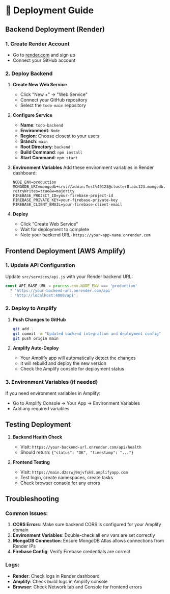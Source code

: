 # 🚀 Deployment Guide

## Backend Deployment (Render)

### 1. Create Render Account
- Go to [render.com](https://render.com) and sign up
- Connect your GitHub account

### 2. Deploy Backend
1. **Create New Web Service**
   - Click "New +" → "Web Service"
   - Connect your GitHub repository
   - Select the `todo-main` repository

2. **Configure Service**
   - **Name**: `todo-backend`
   - **Environment**: `Node`
   - **Region**: Choose closest to your users
   - **Branch**: `main`
   - **Root Directory**: `backend`
   - **Build Command**: `npm install`
   - **Start Command**: `npm start`

3. **Environment Variables**
   Add these environment variables in Render dashboard:
   ```
   NODE_ENV=production
   MONGODB_URI=mongodb+srv://admin:Test%40123@cluster0.abc123.mongodb.net/todoapp?retryWrites=true&w=majority
   FIREBASE_PROJECT_ID=your-firebase-project-id
   FIREBASE_PRIVATE_KEY=your-firebase-private-key
   FIREBASE_CLIENT_EMAIL=your-firebase-client-email
   ```

4. **Deploy**
   - Click "Create Web Service"
   - Wait for deployment to complete
   - Note your backend URL: `https://your-app-name.onrender.com`

## Frontend Deployment (AWS Amplify)

### 1. Update API Configuration
Update `src/services/api.js` with your Render backend URL:

```javascript
const API_BASE_URL = process.env.NODE_ENV === 'production' 
  ? 'https://your-backend-url.onrender.com/api'
  : 'http://localhost:4000/api';
```

### 2. Deploy to Amplify
1. **Push Changes to GitHub**
   ```bash
   git add .
   git commit -m "Updated backend integration and deployment config"
   git push origin main
   ```

2. **Amplify Auto-Deploy**
   - Your Amplify app will automatically detect the changes
   - It will rebuild and deploy the new version
   - Check the Amplify console for deployment status

### 3. Environment Variables (if needed)
If you need environment variables in Amplify:
- Go to Amplify Console → Your App → Environment Variables
- Add any required variables

## Testing Deployment

1. **Backend Health Check**
   - Visit: `https://your-backend-url.onrender.com/api/health`
   - Should return: `{"status": "OK", "timestamp": "..."}`

2. **Frontend Testing**
   - Visit: `https://main.d2srwj9mjvfxk8.amplifyapp.com`
   - Test login, create namespaces, create tasks
   - Check browser console for any errors

## Troubleshooting

### Common Issues:
1. **CORS Errors**: Make sure backend CORS is configured for your Amplify domain
2. **Environment Variables**: Double-check all env vars are set correctly
3. **MongoDB Connection**: Ensure MongoDB Atlas allows connections from Render IPs
4. **Firebase Config**: Verify Firebase credentials are correct

### Logs:
- **Render**: Check logs in Render dashboard
- **Amplify**: Check build logs in Amplify console
- **Browser**: Check Network tab and Console for frontend errors 